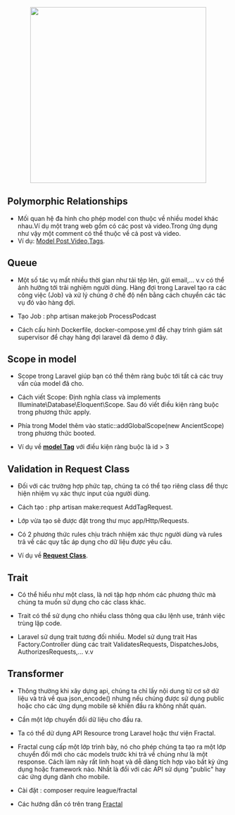 <p align="center"><a href="https://laravel.com" target="_blank"><img src="https://raw.githubusercontent.com/laravel/art/master/logo-lockup/5%20SVG/2%20CMYK/1%20Full%20Color/laravel-logolockup-cmyk-red.svg" width="400"></a></p>

## Polymorphic Relationships

- Mối quan hệ đa hình cho phép model con thuộc về nhiều model khác nhau.Ví dụ một trang web gồm có các post và video.Trong ứng dụng như vậy một comment có thể thuộc về cả post và video.
- Ví dụ: [Model Post,Video,Tags](https://github.com/binhphancreator/demo-docker/tree/master/app/Models).

## Queue

- Một số tác vụ mất nhiều thời gian như tải tệp lên, gửi email,... v.v có thể ảnh hưởng tới trải nghiệm người dùng. Hàng đợi trong Laravel tạo ra các công việc (Job) và xử lý chúng ở chế độ nền bằng cách chuyển các tác vụ đó vào hàng đợi.

- Tạo Job : php artisan make:job ProcessPodcast

- Cách cấu hình Dockerfile, docker-compose.yml để chạy trình giám sát supervisor để chạy hàng đợi laravel đã demo ở đây.

## Scope in model

- Scope trong Laravel giúp bạn có thể thêm ràng buộc tới tất cả các truy vấn của model đã cho.

- Cách viết Scope: Định nghĩa class và implements Illuminate\Database\Eloquent\Scope. Sau đó viết điều kiện ràng buộc trong phương thức apply.

- Phía trong Model thêm vào static::addGlobalScope(new AncientScope) trong phương thức booted.

- Ví dụ về **[model Tag](https://github.com/binhphancreator/demo-docker/blob/master/app/Scopes/TagScope.php)** với điều kiện ràng buộc là id > 3 

## Validation in Request Class

- Đối với các trường hợp phức tạp, chúng ta có thể tạo riêng class để thực hiện nhiệm vụ xác thực input của người dùng.

- Cách tạo : php artisan make:request AddTagRequest.

- Lớp vừa tạo sẽ được đặt trong thư mục app/Http/Requests.

- Có 2 phương thức rules chịu trách nhiệm xác thực người dùng và rules trả về các quy tắc áp dụng cho dữ liệu được yêu cầu.

- Ví dụ về **[Request Class](https://github.com/binhphancreator/demo-docker/blob/master/app/Http/Requests/AddTagRequest.php)**.

## Trait

- Có thể hiểu như một class, là nơi tập hợp nhóm các phương thức mà chúng ta muốn sử dụng cho các class khác.

- Trait có thể sử dụng cho nhiều class thông qua câu lệnh use, tránh việc trùng lặp code.

- Laravel sử dụng trait tương đối nhiều. Model sử dụng trait Has Factory.Controller dùng các trait ValidatesRequests, DispatchesJobs, AuthorizesRequests,... v.v

## Transformer

- Thông thường khi xây dựng api, chúng ta chỉ lấy nội dung từ cơ sở dữ liệu và trả về qua json_encode() nhưng nếu chúng được sử dụng public hoặc cho các ứng dụng mobile sẽ khiến đầu ra không nhất quán.

- Cần một lớp chuyển đổi dữ liệu cho đầu ra.

- Ta có thể dử dụng API Resource trong Laravel hoặc thư viện Fractal.

- Fractal cung cấp một lớp trình bày, nó cho phép chúng ta tạo ra một lớp chuyển đổi mới cho các models trước khi trả về chúng như là một response. Cách làm này rất linh hoạt và dễ dàng tích hợp vào bất kỳ ứng dụng hoặc framework nào. Nhất là đối với các API sử dụng "public" hay các ứng dụng dành cho mobile.

- Cài đặt : composer require league/fractal

- Các hướng dẫn có trên trang [Fractal](https://fractal.thephpleague.com/transformers/)

